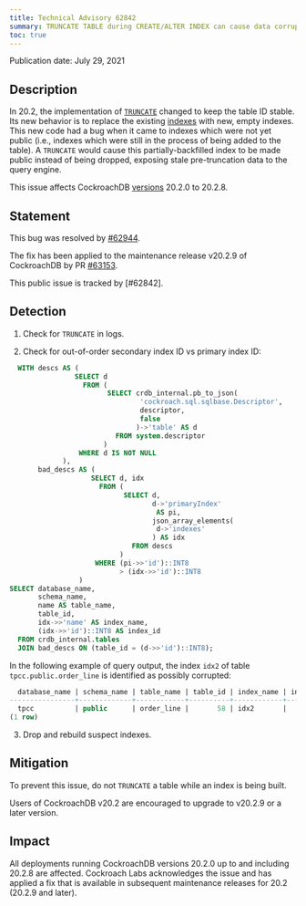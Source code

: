 ```yaml
---
title: Technical Advisory 62842
summary: TRUNCATE TABLE during CREATE/ALTER INDEX can cause data corruption
toc: true
---
```


Publication date: July 29, 2021

## Description

In 20.2, the implementation of [`TRUNCATE`](https://www.cockroachlabs.com/docs/stable/truncate.html) changed to keep the table ID stable.
Its new behavior is to replace the existing [indexes](https://www.cockroachlabs.com/docs/stable/indexes.html) with new, empty indexes.
This new code had a bug when it came to indexes which were not yet public (i.e., indexes which were still in the process of being added to the table).
A `TRUNCATE` would cause this partially-backfilled index to be made public instead of being dropped, exposing stale pre-truncation data to the query engine.

This issue affects CockroachDB [versions](/docs/releases/) 20.2.0 to 20.2.8.

## Statement

This bug was resolved by [#62944].

The fix has been applied to the maintenance release v20.2.9 of CockroachDB by PR [#63153].

This public issue is tracked by [#62842].

## Detection

1. Check for `TRUNCATE` in logs.

2. Check for out-of-order secondary index ID vs primary index ID:

~~~sql
  WITH descs AS (
				SELECT d
				  FROM (
						SELECT crdb_internal.pb_to_json(
								'cockroach.sql.sqlbase.Descriptor',
								descriptor,
								false
						       )->'table' AS d
						  FROM system.descriptor
				       )
				 WHERE d IS NOT NULL
             ),
       bad_descs AS (
					SELECT d, idx
					  FROM (
							SELECT d,
							       d->'primaryIndex'
									AS pi,
							       json_array_elements(
									d->'indexes'
							       ) AS idx
							  FROM descs
					       )
					 WHERE (pi->>'id')::INT8
					       > (idx->>'id')::INT8
                 )
SELECT database_name,
       schema_name,
       name AS table_name,
       table_id,
       idx->>'name' AS index_name,
       (idx->>'id')::INT8 AS index_id
  FROM crdb_internal.tables
  JOIN bad_descs ON (table_id = (d->>'id')::INT8);
~~~

In the following example of query output, the index `idx2` of table `tpcc.public.order_line` is identified as possibly corrupted:

~~~sql
  database_name | schema_name | table_name | table_id | index_name | index_id
----------------+-------------+------------+----------+------------+-----------
  tpcc          | public      | order_line |       58 | idx2       |        2
(1 row)
~~~

3. Drop and rebuild suspect indexes.

## Mitigation

To prevent this issue, do not `TRUNCATE` a table while an index is being built.

Users of CockroachDB v20.2 are encouraged to upgrade to v20.2.9 or a later version.

## Impact

All deployments running CockroachDB versions 20.2.0 up to and including 20.2.8 are affected.
Cockroach Labs acknowledges the issue and has applied a fix that is available in subsequent maintenance releases for 20.2 (20.2.9 and later).

[#62852]: https://github.com/cockroachdb/cockroach/issues/62852
[#62944]: https://github.com/cockroachdb/cockroach/pull/62944
[#63153]: https://github.com/cockroachdb/cockroach/pull/63153
